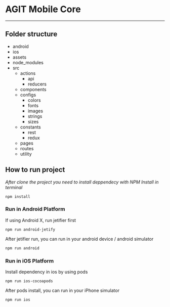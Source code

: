 # AGIT Mobile Core

---

## Folder structure

- android
- ios
- assets
- node_modules
- src
  - actions
    - api
    - reducers
  - components
  - configs
    - colors
    - fonts
    - images
    - strings
    - sizes
  - constants
    - rest
    - redux
  - pages
  - routes
  - utility

## How to run project

_After clone the project you need to install deppendecy with NPM Install in terminal_

```
npm install
```

### Run in Android Platform

If using Android X, run jetifier first

```
npm run android-jetify
```

After jetifier run, you can run in your android device / android simulator

```
npm run android
```

### Run in iOS Platform

Install dependency in ios by using pods

```
npm run ios-cocoapods
```

After pods install, you can run in your iPhone simulator

```
npm run ios
```
